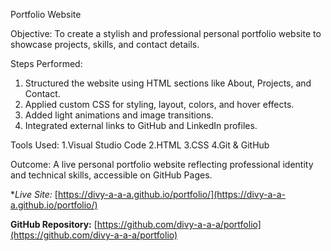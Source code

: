 Portfolio Website

Objective:
To create a stylish and professional personal portfolio website to showcase projects, skills, and contact details.

Steps Performed:
1. Structured the website using HTML sections like About, Projects, and Contact.
2. Applied custom CSS for styling, layout, colors, and hover effects.
3. Added light animations and image transitions.
4. Integrated external links to GitHub and LinkedIn profiles.

Tools Used:
1.Visual Studio Code
2.HTML
3.CSS
4.Git & GitHub

Outcome:
A live personal portfolio website reflecting professional identity and technical skills, accessible on GitHub Pages.

**Live Site:*
[https://divy-a-a-a.github.io/portfolio/](https://divy-a-a-a.github.io/portfolio/)

**GitHub Repository:**
[https://github.com/divy-a-a-a/portfolio](https://github.com/divy-a-a-a/portfolio)
